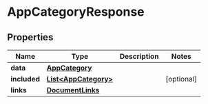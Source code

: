 

# AppCategoryResponse


## Properties

| Name | Type | Description | Notes |
|------------ | ------------- | ------------- | -------------|
|**data** | [**AppCategory**](AppCategory.md) |  |  |
|**included** | [**List&lt;AppCategory&gt;**](AppCategory.md) |  |  [optional] |
|**links** | [**DocumentLinks**](DocumentLinks.md) |  |  |



